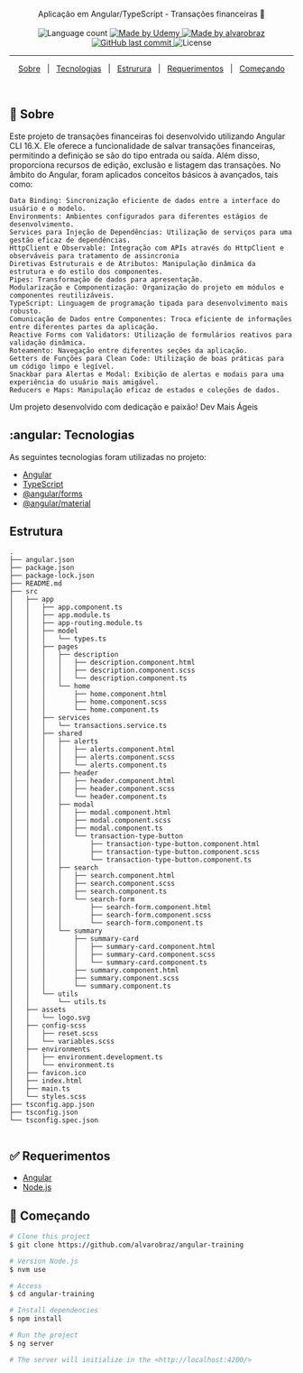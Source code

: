 
<p align="center">
  Aplicação em Angular/TypeScript - Transações financeiras 🚀
  <br>
  <br>

  <img alt="Language count" src="https://img.shields.io/github/repo-size/alvarobraz/angular-training"/>

  <a href="https://www.udemy.com/?">
    <img alt="Made by Udemy" src="https://img.shields.io/badge/made%20by-Udemy-%237519C1">
  </a>

  <a href="https://www.linkedin.com/in/alvarobraz/">
    <img alt="Made by alvarobraz" src="https://img.shields.io/badge/made%20by-alvarobraz-%237519C1">
  </a>

  <a href="https://github.com/alvarobraz/angular-training/commits/main">
    <img alt="GitHub last commit" src="https://img.shields.io/github/last-commit/alvarobraz/angular-training">
  </a>

  <img alt="License" src="https://img.shields.io/github/license/alvarobraz/angular-training">
</p>

---

<p align="center">
  <a href="#dart-sobre">Sobre</a> &#xa0; | &#xa0; 
  <a href="#angular-tecnologias">Tecnologias</a> &#xa0; | &#xa0;
  <a href="#estrutura">Estrurura</a> &#xa0; | &#xa0;
  <a href="#white_check_mark-requerimentos">Requerimentos</a> &#xa0; | &#xa0;
  <a href="#checkered_flag-começando">Começando</a>
</p>

<br>

## :dart: Sobre ##

Este projeto de transações financeiras foi desenvolvido utilizando Angular CLI 16.X. Ele oferece a funcionalidade de salvar transações financeiras, permitindo a definição se são do tipo entrada ou saída. Além disso, proporciona recursos de edição, exclusão e listagem das transações. No âmbito do Angular, foram aplicados conceitos básicos à avançados, tais como:

    Data Binding: Sincronização eficiente de dados entre a interface do usuário e o modelo.
    Environments: Ambientes configurados para diferentes estágios de desenvolvimento.
    Services para Injeção de Dependências: Utilização de serviços para uma gestão eficaz de dependências.
    HttpClient e Observable: Integração com APIs através do HttpClient e observáveis para tratamento de assincronia
    Diretivas Estruturais e de Atributos: Manipulação dinâmica da estrutura e do estilo dos componentes.
    Pipes: Transformação de dados para apresentação.
    Modularização e Componentização: Organização do projeto em módulos e componentes reutilizáveis.
    TypeScript: Linguagem de programação tipada para desenvolvimento mais robusto.
    Comunicação de Dados entre Componentes: Troca eficiente de informações entre diferentes partes da aplicação.
    Reactive Forms com Validators: Utilização de formulários reativos para validação dinâmica.
    Roteamento: Navegação entre diferentes seções da aplicação.
    Getters de Funções para Clean Code: Utilização de boas práticas para um código limpo e legível.
    Snackbar para Alertas e Modal: Exibição de alertas e modais para uma experiência do usuário mais amigável.
    Reducers e Maps: Manipulação eficaz de estados e coleções de dados.


Um projeto desenvolvido com dedicação e paixão!
Dev Mais Ágeis

## :angular: Tecnologias ##

As seguintes tecnologias foram utilizadas no projeto:

- [Angular](https://angular.io/docs)
- [TypeScript](https://www.typescriptlang.org/)
- [@angular/forms](https://angular.io/guide/forms-overview)
- [@angular/material](https://material.angular.io/)

## Estrutura ##
```
.
├── angular.json
├── package.json
├── package-lock.json
├── README.md
├── src
│   ├── app
│   │   ├── app.component.ts
│   │   ├── app.module.ts
│   │   ├── app-routing.module.ts
│   │   ├── model
│   │   │   └── types.ts
│   │   ├── pages
│   │   │   ├── description
│   │   │   │   ├── description.component.html
│   │   │   │   ├── description.component.scss
│   │   │   │   └── description.component.ts
│   │   │   └── home
│   │   │       ├── home.component.html
│   │   │       ├── home.component.scss
│   │   │       └── home.component.ts
│   │   ├── services
│   │   │   └── transactions.service.ts
│   │   ├── shared
│   │   │   ├── alerts
│   │   │   │   ├── alerts.component.html
│   │   │   │   ├── alerts.component.scss
│   │   │   │   └── alerts.component.ts
│   │   │   ├── header
│   │   │   │   ├── header.component.html
│   │   │   │   ├── header.component.scss
│   │   │   │   └── header.component.ts
│   │   │   ├── modal
│   │   │   │   ├── modal.component.html
│   │   │   │   ├── modal.component.scss
│   │   │   │   ├── modal.component.ts
│   │   │   │   └── transaction-type-button
│   │   │   │       ├── transaction-type-button.component.html
│   │   │   │       ├── transaction-type-button.component.scss
│   │   │   │       └── transaction-type-button.component.ts
│   │   │   ├── search
│   │   │   │   ├── search.component.html
│   │   │   │   ├── search.component.scss
│   │   │   │   ├── search.component.ts
│   │   │   │   └── search-form
│   │   │   │       ├── search-form.component.html
│   │   │   │       ├── search-form.component.scss
│   │   │   │       └── search-form.component.ts
│   │   │   └── summary
│   │   │       ├── summary-card
│   │   │       │   ├── summary-card.component.html
│   │   │       │   ├── summary-card.component.scss
│   │   │       │   └── summary-card.component.ts
│   │   │       ├── summary.component.html
│   │   │       ├── summary.component.scss
│   │   │       └── summary.component.ts
│   │   └── utils
│   │       └── utils.ts
│   ├── assets
│   │   └── logo.svg
│   ├── config-scss
│   │   ├── reset.scss
│   │   └── variables.scss
│   ├── environments
│   │   ├── environment.development.ts
│   │   └── environment.ts
│   ├── favicon.ico
│   ├── index.html
│   ├── main.ts
│   └── styles.scss
├── tsconfig.app.json
├── tsconfig.json
└── tsconfig.spec.json


```

## :white_check_mark: Requerimentos ##

- [Angular](https://v14.angular.io/docs)
- [Node.js](https://nodejs.org/docs/latest-v14.x/api/cli.html)

## :checkered_flag: Começando ##

```bash
# Clone this project
$ git clone https://github.com/alvarobraz/angular-training

# Version Node.js
$ nvm use

# Access
$ cd angular-training

# Install dependencies
$ npm install

# Run the project
$ ng server

# The server will initialize in the <http://localhost:4200/>
```
